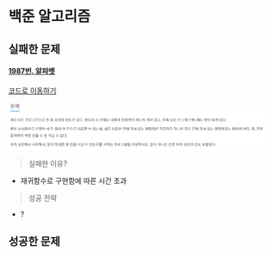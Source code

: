 # 백준 알고리즘 

## 실패한 문제

#### [1987번. 알파벳](https://www.acmicpc.net/problem/1987)

[코드로 이동하기](https://github.com/yeomkyeorae/algorithm/blob/master/BJ/1987_alphabet.py)

![1987](.\images\1987.PNG)

> 실패한 이유?

- 재귀함수로 구현함에 따른 시간 초과

> 성공 전략

- ?



## 성공한 문제

